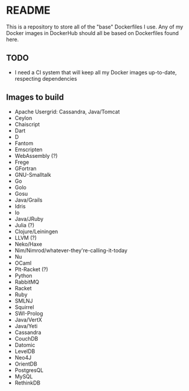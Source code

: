 # README #

This is a repository to store all of the "base" Dockerfiles I use. Any of my Docker images in DockerHub should all be based on Dockerfiles found here.

## TODO

* I need a CI system that will keep all my Docker images up-to-date, respecting dependencies

## Images to build

* Apache Usergrid: Cassandra, Java/Tomcat
* Ceylon
* Chaiscript
* Dart
* D
* Fantom
* Emscripten
* WebAssembly (?)
* Frege
* GFortran
* GNU-Smalltalk
* Go
* Golo
* Gosu
* Java/Grails
* Idris
* Io
* Java/JRuby
* Julia (?)
* Clojure/Leiningen
* LLVM (?)
* Neko/Haxe
* Nim/Nimrod/whatever-they're-calling-it-today
* Nu
* OCaml
* Plt-Racket (?)
* Python
* RabbitMQ
* Racket
* Ruby
* SMLNJ
* Squirrel
* SWI-Prolog
* Java/VertX
* Java/Yeti
* Cassandra
* CouchDB
* Datomic
* LevelDB
* Neo4J
* OrientDB
* PostgresQL
* MySQL
* RethinkDB
